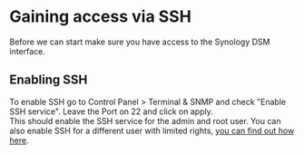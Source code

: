 # Gaining access via SSH
Before we can start make sure you have access to the Synology DSM interface.

## Enabling SSH
To enable SSH go to Control Panel > Terminal & SNMP and check "Enable SSH service". Leave the Port on 22 and click on
apply.  
This should enable the SSH service for the admin and root user. You can also enable SSH for a different user with
limited rights, [you can find out how here](Enable_ssh_for_user.md).